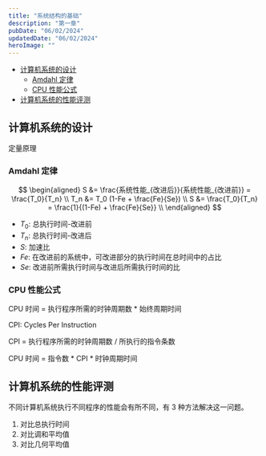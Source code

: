 ```yaml
---
title: "系统结构的基础"
description: "第一章"
pubDate: "06/02/2024"
updatedDate: "06/02/2024"
heroImage: ""
---
```


<!--toc:start-->
- [计算机系统的设计](#计算机系统的设计)
  - [Amdahl 定律](#amdahl-定律)
  - [CPU 性能公式](#cpu-性能公式)
- [计算机系统的性能评测](#计算机系统的性能评测)
<!--toc:end-->

## 计算机系统的设计

定量原理

### Amdahl 定律

$$
\begin{aligned}
S &= \frac{系统性能_{改进后}}{系统性能_{改进前}} = \frac{T_0}{T_n} \\
T_n &= T_0 (1-Fe + \frac{Fe}{Se}) \\
S &= \frac{T_0}{T_n} = \frac{1}{(1-Fe) + \frac{Fe}{Se}} \\
\end{aligned}
$$

- $T_0$: 总执行时间-改进前
- $T_n$: 总执行时间-改进后
- $S$: 加速比
- $Fe$: 在改进前的系统中，可改进部分的执行时间在总时间中的占比
- $Se$: 改进前所需执行时间与改进后所需执行时间的比

### CPU 性能公式

CPU 时间 = 执行程序所需的时钟周期数 * 始终周期时间

CPI: Cycles Per Instruction

CPI = 执行程序所需的时钟周期数 / 所执行的指令条数

CPU 时间 = 指令数 * CPI * 时钟周期时间

## 计算机系统的性能评测

不同计算机系统执行不同程序的性能会有所不同，有 3 种方法解决这一问题。
1. 对比总执行时间
2. 对比调和平均值
3. 对比几何平均值
